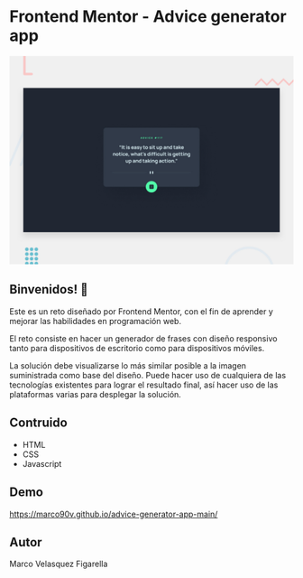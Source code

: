 # Frontend Mentor - Advice generator app

![Design preview for the Advice generator app coding challenge](./design/desktop-preview.jpg)

## Binvenidos! 👋

Este es un reto diseñado por Frontend Mentor, con el fin de aprender y mejorar las habilidades en programación web.

El reto consiste en hacer un generador de frases con diseño responsivo tanto para dispositivos de escritorio como para dispositivos móviles.

La solución debe visualizarse lo más similar posible a la imagen suministrada como base del diseño.
Puede hacer uso de cualquiera de las tecnologías existentes para lograr el resultado final, así hacer uso de las plataformas varias para desplegar la solución.

## Contruido
 * HTML
 * CSS
 * Javascript

## Demo
https://marco90v.github.io/advice-generator-app-main/
## Autor
Marco Velasquez Figarella